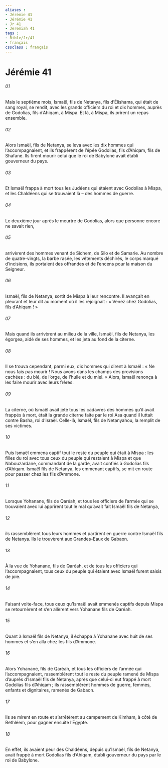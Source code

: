 ```yaml
---
aliases : 
- Jérémie 41
- Jérémie 41
- Jr 41
- Jeremiah 41
tags : 
- Bible/Jr/41
- français
cssclass : français
---
```


# Jérémie 41

###### 01
Mais le septième mois, Ismaël, fils de Netanya, fils d’Élishama, qui était de sang royal, se rendit, avec les grands officiers du roi et dix hommes, auprès de Godolias, fils d’Ahiqam, à Mispa. Et là, à Mispa, ils prirent un repas ensemble.
###### 02
Alors Ismaël, fils de Netanya, se leva avec les dix hommes qui l’accompagnaient, et ils frappèrent de l’épée Godolias, fils d’Ahiqam, fils de Shafane. Ils firent mourir celui que le roi de Babylone avait établi gouverneur du pays.
###### 03
Et Ismaël frappa à mort tous les Judéens qui étaient avec Godolias à Mispa, et les Chaldéens qui se trouvaient là – des hommes de guerre.
###### 04
Le deuxième jour après le meurtre de Godolias, alors que personne encore ne savait rien,
###### 05
arrivèrent des hommes venant de Sichem, de Silo et de Samarie. Au nombre de quatre-vingts, la barbe rasée, les vêtements déchirés, le corps marqué d’incisions, ils portaient des offrandes et de l’encens pour la maison du Seigneur.
###### 06
Ismaël, fils de Netanya, sortit de Mispa à leur rencontre. Il avançait en pleurant et leur dit au moment où il les rejoignait : « Venez chez Godolias, fils d’Ahiqam ! »
###### 07
Mais quand ils arrivèrent au milieu de la ville, Ismaël, fils de Netanya, les égorgea, aidé de ses hommes, et les jeta au fond de la citerne.
###### 08
Il se trouva cependant, parmi eux, dix hommes qui dirent à Ismaël : « Ne nous fais pas mourir ! Nous avons dans les champs des provisions cachées : du blé, de l’orge, de l’huile et du miel. » Alors, Ismaël renonça à les faire mourir avec leurs frères.
###### 09
La citerne, où Ismaël avait jeté tous les cadavres des hommes qu’il avait frappés à mort, était la grande citerne faite par le roi Asa quand il luttait contre Basha, roi d’Israël. Celle-là, Ismaël, fils de Netanyahou, la remplit de ses victimes.
###### 10
Puis Ismaël emmena captif tout le reste du peuple qui était à Mispa : les filles du roi avec tous ceux du peuple qui restaient à Mispa et que Nabouzardane, commandant de la garde, avait confiés à Godolias fils d’Ahiqam. Ismaël fils de Netanya, les emmenant captifs, se mit en route pour passer chez les fils d’Ammone.
###### 11
Lorsque Yohanane, fils de Qaréah, et tous les officiers de l’armée qui se trouvaient avec lui apprirent tout le mal qu’avait fait Ismaël fils de Netanya,
###### 12
ils rassemblèrent tous leurs hommes et partirent en guerre contre Ismaël fils de Netanya. Ils le trouvèrent aux Grandes-Eaux de Gabaon.
###### 13
À la vue de Yohanane, fils de Qaréah, et de tous les officiers qui l’accompagnaient, tous ceux du peuple qui étaient avec Ismaël furent saisis de joie.
###### 14
Faisant volte-face, tous ceux qu’Ismaël avait emmenés captifs depuis Mispa se retournèrent et s’en allèrent vers Yohanane fils de Qaréah.
###### 15
Quant à Ismaël fils de Netanya, il échappa à Yohanane avec huit de ses hommes et s’en alla chez les fils d’Ammone.
###### 16
Alors Yohanane, fils de Qaréah, et tous les officiers de l’armée qui l’accompagnaient, rassemblèrent tout le reste du peuple ramené de Mispa d’auprès d’Ismaël fils de Netanya, après que celui-ci eut frappé à mort Godolias fils d’Ahiqam ; ils rassemblèrent hommes de guerre, femmes, enfants et dignitaires, ramenés de Gabaon.
###### 17
Ils se mirent en route et s’arrêtèrent au campement de Kimham, à côté de Bethléem, pour gagner ensuite l’Égypte.
###### 18
En effet, ils avaient peur des Chaldéens, depuis qu’Ismaël, fils de Netanya, avait frappé à mort Godolias fils d’Ahiqam, établi gouverneur du pays par le roi de Babylone.
